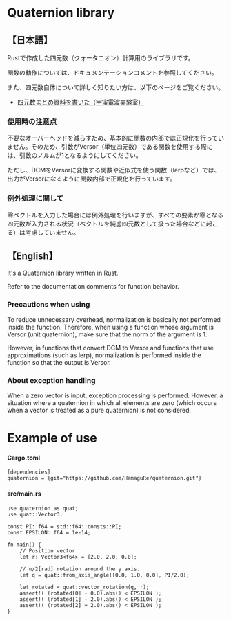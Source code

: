 # Quaternion library
## 【日本語】
  Rustで作成した四元数（クォータニオン）計算用のライブラリです。

  関数の動作については、ドキュメンテーションコメントを参照してください。

  また、四元数自体について詳しく知りたい方は、以下のページをご覧ください。

  * [四元数まとめ資料を書いた（宇宙電波実験室）](https://space-denpa.jp/2019/03/26/quaternion-doc/)

### 使用時の注意点
不要なオーバーヘッドを減らすため、基本的に関数の内部では正規化を行っていません。そのため、引数がVersor（単位四元数）である関数を使用する際には、引数のノルムが1となるようにしてください。

ただし、DCMをVersorに変換する関数や近似式を使う関数（lerpなど）では、出力がVersorになるように関数内部で正規化を行っています。

### 例外処理に関して
 零ベクトルを入力した場合には例外処理を行いますが、すべての要素が零となる四元数が入力される状況（ベクトルを純虚四元数として扱った場合などに起こる）は考慮していません。

## 【English】
  It's a Quaternion library written in Rust.

  Refer to the documentation comments for function behavior.

### Precautions when using
To reduce unnecessary overhead, normalization is basically not performed inside the function. Therefore, when using a function whose argument is Versor (unit quaternion), make sure that the norm of the argument is 1.

However, in functions that convert DCM to Versor and functions that use approximations (such as lerp), normalization is performed inside the function so that the output is Versor.

### About exception handling
When a zero vector is input, exception processing is performed. However, a situation where a quaternion in which all elements are zero (which occurs when a vector is treated as a pure quaternion) is not considered.

# Example of use
#### Cargo.toml
```
[dependencies]
quaternion = {git="https://github.com/HamaguRe/quaternion.git"}
```

#### src/main.rs
```
use quaternion as quat;
use quat::Vector3;

const PI: f64 = std::f64::consts::PI;
const EPSILON: f64 = 1e-14;

fn main() {
    // Position vector
    let r: Vector3<f64> = [2.0, 2.0, 0.0];

    // π/2[rad] rotation around the y axis.
    let q = quat::from_axis_angle([0.0, 1.0, 0.0], PI/2.0);

    let rotated = quat::vector_rotation(q, r);
    assert!( (rotated[0] - 0.0).abs() < EPSILON );
    assert!( (rotated[1] - 2.0).abs() < EPSILON );
    assert!( (rotated[2] + 2.0).abs() < EPSILON );
}
```